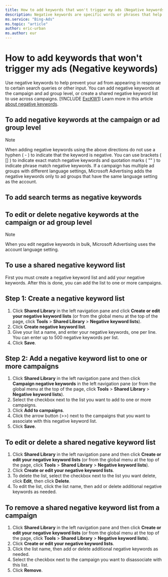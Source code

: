 ```yaml
---
title: How to add keywords that won't trigger my ads (Negative keywords)
description: Negative keywords are specific words or phrases that help prevent your ad from showing to customers who are unlikely to click your ad.     They help filter out irrelevant traffic and, in turn, help increase click-through rate (CTR), ad position, and cost per click (CPC).
ms.service: "Bing-Ads"
ms.topic: "article"
author: eric-urban
ms.author: eur
---
```


# How to add keywords that won't trigger my ads (Negative keywords)

Use negative keywords to help prevent your ad from appearing in response to certain search queries or other input. You can add negative keywords at the campaign and ad group level, or create a shared negative keyword list to use across campaigns. [!INCLUDE [ExcKW1](./includes/ExcKW1.md)] Learn more in this article [about negative keywords](./hlp_BA_CONC_AboutNegativeKeywords.md).

## To add negative keywords at the campaign or ad group level

> [!NOTE]
> When adding negative keywords using the above directions do not use a hyphen ( - ) to indicate that the keyword is negative. You can use brackets ( [] ) to indicate exact match negative keywords and quotation marks ( "" ) to indicate phrase match negative keywords.
> If a campaign has multiple ad groups with different language settings, Microsoft Advertising adds the negative keywords only to ad groups that have the same language setting as the account.

## To add search terms as negative keywords

## To edit or delete negative keywords at the campaign or ad group level

> [!NOTE]
> When you edit negative keywords in bulk, Microsoft Advertising uses the account language setting.

## To use a shared negative keyword list
First you must create a negative keyword list and add your negative keywords. After this is done, you can add the list to one or more campaigns.

## Step 1: Create a negative keyword list
1. Click **Shared Library** in the left navigation pane and click **Create or edit your negative keyword lists** (or from the global menu at the top of the page, click **Tools** > **Shared Library** > **Negative keyword lists**).
1. Click **Create negative keyword list**.
1. Give your list a name, and enter your negative keywords, one per line. You can enter up to 500 negative keywords per list.
1. Click **Save**.

## Step 2: Add a negative keyword list to one or more campaigns
1. Click **Shared Library** in the left navigation pane and then click **Campaign negative keywords** in the left navigation pane (or from the global menu at the top of the page, click **Tools** > **Shared Library** > **Negative keyword lists**).
1. Select the checkbox next to the list you want to add to one or more campaigns.
1. Click **Add to campaigns**.
1. Click the arrow button (&gt;&gt;) next to the campaigns that you want to associate with this negative keyword list.
1. Click **Save**.

## To edit or delete a shared negative keyword list
1. Click **Shared Library** in the left navigation pane and then click **Create or edit your negative keyword lists** (or from the global menu at the top of the page, click **Tools** > **Shared Library** > **Negative keyword lists**).
1. Click **Create or edit your negative keyword lists**.
1. To delete the list, select the checkbox next to the list you want delete, click **Edit**, then click **Delete**.
1. To edit the list, click the list name, then add or delete additional negative keywords as needed.

## To remove a shared negative keyword list from a campaign
1. Click **Shared Library** in the left navigation pane and then click **Create or edit your negative keyword lists** (or from the global menu at the top of the page, click **Tools** > **Shared Library** > **Negative keyword lists**).
1. Click **Create or edit your negative keyword lists**.
1. Click the list name, then add or delete additional negative keywords as needed.
1. Select the checkbox next to the campaign you want to disassociate with this list.
1. Click **Remove**.


